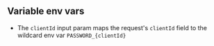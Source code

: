 ## Variable env vars

- The `clientId` input param maps the request's `clientId` field to the wildcard env var `PASSWORD_{clientId}`
